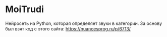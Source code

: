 # MoiTrudi
Нейросеть на Python, которая определяет звуки в категории.
За основу был взят код с этого сайта: https://nuancesprog.ru/p/6713/
